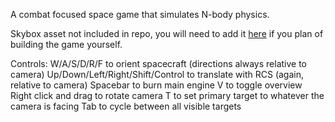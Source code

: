 A combat focused space game that simulates N-body physics.

Skybox asset not included in repo, you will need to add it [here](https://assetstore.unity.com/packages/3d/environments/sci-fi/real-stars-skybox-lite-116333) if you plan of building the game yourself.

Controls:
W/A/S/D/R/F to orient spacecraft (directions always relative to camera)
Up/Down/Left/Right/Shift/Control to translate with RCS (again, relative to camera)
Spacebar to burn main engine
V to toggle overview
Right click and drag to rotate camera
T to set primary target to whatever the camera is facing
Tab to cycle between all visible targets